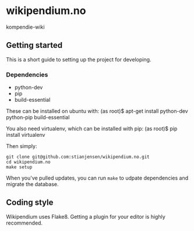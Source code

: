 wikipendium.no
==============

kompendie-wiki


## Getting started

This is a short guide to setting up the project for developing.

### Dependencies

* python-dev
* pip
* build-essential

These can be installed on ubuntu with:
    (as root)$ apt-get install python-dev python-pip build-essential

You also need virtualenv, which can be installed with pip:
    (as root)$ pip install virtualenv

Then simply:

```
git clone git@github.com:stianjensen/wikipendium.no.git
cd wikipendium.no
make setup
```

When you've pulled updates, you can run `make` to udpate dependencies and migrate the database.

## Coding style

Wikipendium uses Flake8.
Getting a plugin for your editor is highly recommended.
